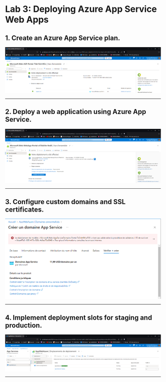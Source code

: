 # Lab 3: Deploying Azure App Service Web Apps

## 1. Create an Azure App Service plan.

![Azure App Service plan](./1.PNG)

---

## 2. Deploy a web application using Azure App Service.

![web application](./2.PNG)

---

## 3. Configure custom domains and SSL certificates.

![custom domains and SSL](./3.PNG)

---

## 4. Implement deployment slots for staging and production.

![deployment slots for staging and production](./4.PNG)

---

